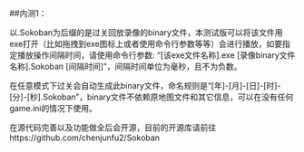 ##内测1：

以.Sokoban为后缀的是过关回放录像的binary文件，本测试版可以将该文件用exe打开（比如拖拽到exe图标上或者使用命令行参数等等）会进行播放，如要指定播放操作间隔时间，请使用命令行参数:
“\[该exe文件名称\].exe \[录像binary文件名称\].Sokoban \[间隔时间\]”，间隔时间单位为毫秒，且不为负数。

在任意模式下过关会自动生成此binary文件，命名规则是“\[年\]-\[月\]-\[日\]-\[时\]-\[分\]-\[秒\].Sokoban”，binary文件不依赖原地图文件和其它信息，可以在没有任何game.ini的情况下使用。

在源代码完善以及功能做全后会开源，目前的开源库请前往https://github.com/chenjunfu2/Sokoban
